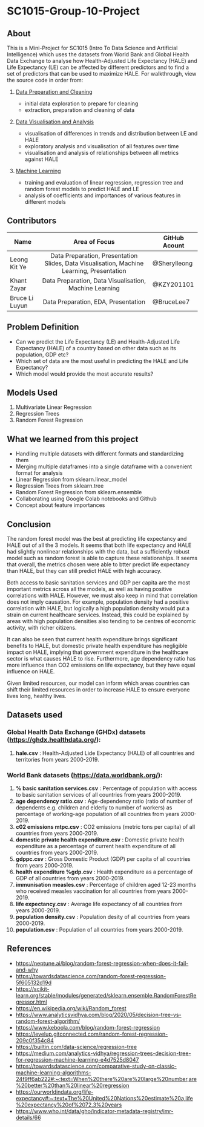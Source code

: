 # SC1015-Group-10-Project

## About 

This is a Mini-Project for SC1015 (Intro To Data Science and Artificial Intelligence) which uses the datasets from World Bank and Global Health Data Exchange to analyse how Health-Adjusted Life Expectancy (HALE) and Life Expectancy (LE) can be affected by different predictors and to find a set of predictors that can be used to maximize HALE. 
For walkthrough, view the source code in order from: 

1. [Data Preparation and Cleaning](https://github.com/Sherylleong/SC1015-Group-10-Project/blob/main/Data%20Preparation%20and%20Cleaning.ipynb)
    - initial data exploration to prepare for cleaning
    - extraction, preparation and cleaning of data

2. [Data Visualisation and Analysis](https://github.com/Sherylleong/SC1015-Group-10-Project/blob/main/Data%20Visualization%20and%20Analysis.ipynb)
    - visualisation of differences in trends and distribution between LE and HALE
    - exploratory analysis and visualisation of all features over time
    - visualisation and analysis of relationships between all metrics against HALE
     
3. [Machine Learning](https://github.com/Sherylleong/SC1015-Group-10-Project/blob/main/Machine%20Learning.ipynb)
    - training and evaluation of linear regression, regression tree and random forest models to predict HALE and LE
    - analysis of coefficients and importances of various features in different models
    
## Contributors
| Name              |                     Area of Focus                     |GitHub Acount|
|---|:---:|---|
| Leong Kit Ye |        Data Preparation, Presentation Slides, Data Visualisation, Machine Learning, Presentation        |@Sherylleong|
| Khant Zayar  |     Data Preparation, Data Visualisation, Machine Learning     |@KZY201101|
| Bruce Li Luyun |       Data Preparation, EDA, Presentation        |@BruceLee7|

## Problem Definition 
- Can we predict the Life Expectancy (LE) and Health-Adjusted Life Expectancy (HALE) of a country based on other data such as its population, GDP etc?
- Which set of data are the most useful in predicting the HALE and Life Expectancy? 
- Which model would provide the most accurate results?

## Models Used 
1. Multivariate Linear Regression 
2. Regression Trees
3. Random Forest Regression 

## What we learned from this project
- Handling multiple datasets with different formats and standardizing them 
- Merging multiple dataframes into a single dataframe with a convenient format for analysis
- Linear Regression from sklearn.linear_model 
- Regression Trees from sklearn.tree
- Random Forest Regression from sklearn.ensemble 
- Collaborating using Google Colab notebooks and Github
- Concept about feature importances 

## Conclusion 
The random forest model was the best at predicting life expectancy and HALE out of all the 3 models. It seems that both life expectancy and HALE had slightly nonlinear relationships with the data, but a sufficiently robust model such as random forest is able to capture these relationships. It seems that overall, the metrics chosen were able to btter predict life expectancy than HALE, but they can still predict HALE with high accuracy.

Both access to basic sanitation services and GDP per capita are the most important metrics across all the models, as well as having positive correlations with HALE. However, we must also keep in mind that correlation does not imply causation. For example, population density had a positive correlation with HALE, but logically a high population density would put a strain on current healthcare services. Instead, this could be explained by areas with high population densities also tending to be centres of economic activity, with richer citizens.

It can also be seen that current health expenditure brings significant benefits to HALE, but domestic private health expenditure has negligible impact on HALE, implying that government expenditure in the healthcare sector is what causes HALE to rise. Furthermore, age dependency ratio has more influence than CO2 emissions on life expectancy, but they have equal influence on HALE.

Given limited resources, our model can inform which areas countries can shift their limited resources in order to increase HALE to ensure everyone lives long, healthy lives.

##  Datasets used  

### Global Health Data Exchange (GHDx) datasets (https://ghdx.healthdata.org/):
1. **hale.csv** : Health-Adjusted Lide Expectancy (HALE) of all countries and territories from years 2000-2019.
    
### World Bank datasets (https://data.worldbank.org/):    
1. **% basic sanitation services.csv** : Percentage of population with access to basic sanitation services of all countries from years 2000-2019.
2. **age dependency ratio.csv** : Age-dependency ratio (ratio of number of dependents e.g. children and elderly to number of workers) as percentage of working-age population of all countries from years 2000-2019.
3. **c02 emissions mtpc.csv** : CO2 emissions (metric tons per capita) of all countries from years 2000-2019.
4. **domestic private health expenditure.csv** : Domestic private health expenditure as a percentage of current health expenditure of all countries from years 2000-2019.
5. **gdppc.csv** : Gross Domestic Product (GDP) per capita of all countries from years 2000-2019.
6. **health expenditure %gdp.csv** : Health expenditure as a percentage of GDP of all countries from years 2000-2019.
7. **immunisation measles.csv** : Percentage of children aged 12-23 months who received measles vaccination for all countries from years 2000-2019.
8. **life expectancy.csv** : Average life expectancy of all countries from years 2000-2019.
9. **population density.csv** : Population desity of all countries from years 2000-2019.
10. **population.csv** : Population of all countries from years 2000-2019.


## References
- <https://neptune.ai/blog/random-forest-regression-when-does-it-fail-and-why>
- <https://towardsdatascience.com/random-forest-regression-5f605132d19d>
- <https://scikit-learn.org/stable/modules/generated/sklearn.ensemble.RandomForestRegressor.html>
- <https://en.wikipedia.org/wiki/Random_forest>
- <https://www.analyticsvidhya.com/blog/2020/05/decision-tree-vs-random-forest-algorithm/>
- <https://www.keboola.com/blog/random-forest-regression>
- <https://levelup.gitconnected.com/random-forest-regression-209c0f354c84>
- <https://builtin.com/data-science/regression-tree>
- <https://medium.com/analytics-vidhya/regression-trees-decision-tree-for-regression-machine-learning-e4d7525d8047>
- <https://towardsdatascience.com/comparative-study-on-classic-machine-learning-algorithms-24f9ff6ab222#:~:text=When%20there%20are%20large%20number,are%20better%20than%20linear%20regression>
- <https://ourworldindata.org/life-expectancy#:~:text=The%20United%20Nations%20estimate%20a,life%20expectancy%20of%2072.3%20years>
- <https://www.who.int/data/gho/indicator-metadata-registry/imr-details/66>
